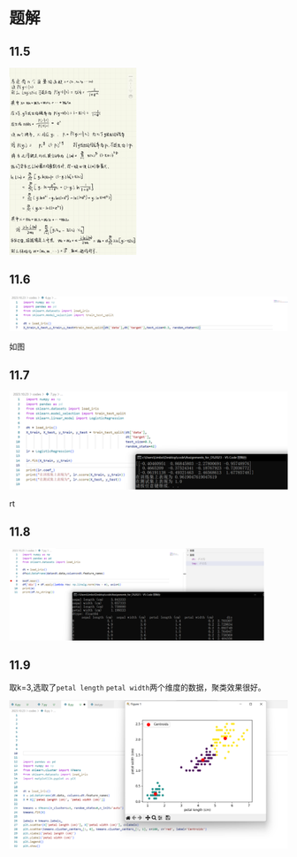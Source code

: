 # 题解

## 11.5

<img src="results.assets/image-20231028143129788.png" alt="image-20231028143129788" style="zoom: 33%;" />



## 11.6

<img src="results.assets/image-20231028144851765.png" alt="image-20231028144851765" style="zoom:50%;" />

如图



## 11.7

<img src="results.assets/image-20231028150041318.png" alt="image-20231028150041318" style="zoom:50%;" />

rt



## 11.8

<img src="results.assets/image-20231028152753791.png" alt="image-20231028152753791" style="zoom: 45%;" />



## 11.9

取k=3,选取了`petal length` `petal width`两个维度的数据，聚类效果很好。

<img src="results.assets/image-20231028154538384.png" alt="image-20231028154538384" style="zoom:50%;" />



